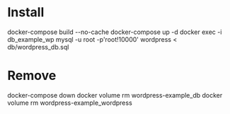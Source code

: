 # Install
docker-compose build --no-cache
docker-compose up -d
docker exec -i db_example_wp mysql -u root -p'root!10000' wordpress < db/wordpress_db.sql

# Remove
docker-compose down
docker volume rm wordpress-example_db
docker volume rm wordpress-example_wordpress